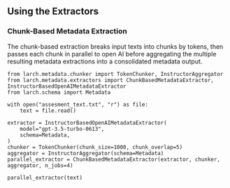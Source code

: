 ## Using the Extractors
### Chunk-Based Metadata Extraction
The chunk-based extraction breaks input texts into chunks by tokens, then passes each chunk in parallel to open AI before aggregating the multiple resulting metadata extractions into a consolidated metadata output.

```
from larch.metadata.chunker import TokenChunker, InstructorAggregator
from larch.metadata.extractors import ChunkBasedMetadataExtractor, InstructorBasedOpenAIMetadataExtractor
from larch.schema import Metadata

with open("assesment_text.txt", "r") as file:
    text = file.read()

extractor = InstructorBasedOpenAIMetadataExtractor(
    model="gpt-3.5-turbo-0613",
    schema=Metadata,
)
chunker = TokenChunker(chunk_size=1000, chunk_overlap=5)
aggregator = InstructorAggregator(schema=Metadata)
parallel_extractor = ChunkBasedMetadataExtractor(extractor, chunker, aggregator, n_jobs=4)

parallel_extractor(text)
```
